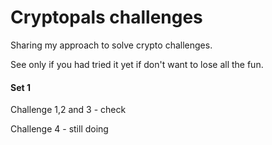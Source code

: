 # Cryptopals challenges

Sharing my approach to solve crypto challenges.

See only if you had tried it yet if don't want to lose all the fun. 

#### Set 1
Challenge 1,2 and 3 - check

Challenge 4 -  still doing
